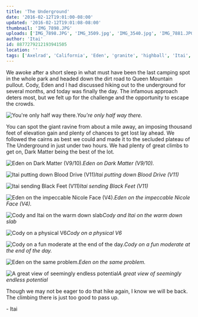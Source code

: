 ```yaml
---
title: 'The Underground'
date: '2016-02-12T19:01:00-08:00'
updated: '2016-02-12T19:01:08-08:00'
thumbnail: 'IMG_7898.JPG'
uploads: ['IMG_7898.JPG', 'IMG_3509.jpg', 'IMG_3540.jpg', 'IMG_7881.JPG', 'IMG_3486.jpg', 'IMG_7892.JPG', 'IMG_7855.JPG', 'IMG_3518.jpg', 'IMG_3529.jpg', 'IMG_3508.jpg']
author: 'Itai'
id: 8877279212193941505
location: ''
tags: ['Axelrad', 'California', 'Eden', 'granite', 'highball', 'Itai', 'Joshua', 'Tree', 'underground']
---
```


We awoke after a short sleep in what must have been the last camping spot in the whole park and headed down the dirt road to Queen Mountain pullout. Cody, Eden and I had discussed hiking out to the underground for several months, and today was finally the day. The infamous approach deters most, but we felt up for the challenge and the opportunity to escape the crowds.

![You're only half way there.](uploads/IMG_7898.JPG)*You're only half way there.*

You can spot the giant ravine from about a mile away, an imposing thousand feet of elevation gain and plenty of chances to get lost lay ahead. We followed the cairns as best we could and made it to the secluded plateau of The Underground in just under two hours. We had plenty of great climbs to get on, Dark Matter being the best of the lot.

![Eden on Dark Matter (V9/10).](uploads/IMG_3509.jpg)*Eden on Dark Matter (V9/10).*

![Itai putting down Blood Drive (V11)](uploads/IMG_3540.jpg)*Itai putting down Blood Drive (V11)*

![Itai sending Black Feet (V11)](uploads/IMG_7881.JPG)*Itai sending Black Feet (V11)*

![Eden on the impeccable Nicole Face (V4).](uploads/IMG_3486.jpg)*Eden on the impeccable Nicole Face (V4).*

![Cody and Itai on the warm down slab](uploads/IMG_7892.JPG)*Cody and Itai on the warm down slab*

![Cody on a physical V6](uploads/IMG_7855.JPG)*Cody on a physical V6*

![Cody on a fun moderate at the end of the day.](uploads/IMG_3518.jpg)*Cody on a fun moderate at the end of the day.*

![Eden on the same problem.](uploads/IMG_3529.jpg)*Eden on the same problem.*

![A great view of seemingly endless potential](uploads/IMG_3508.jpg)*A great view of seemingly endless potential*

Though we may not be eager to do that hike again, I know we will be back. The climbing there is just too good to pass up.

\- Itai
